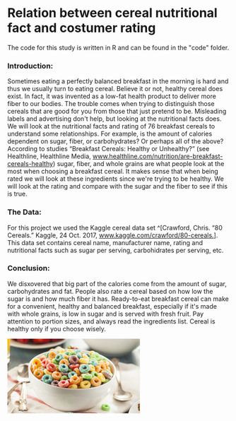 # **Relation between cereal nutritional fact and costumer rating**
The code for this study is written in R and can be found in the "code" folder.
### **Introduction:** 
Sometimes eating a perfectly balanced breakfast in the morning is hard and thus we usually turn to eating cereal.
Believe it or not, healthy cereal does exist. In fact, it was invented as a low-fat health product to deliver more fiber to our bodies.
The trouble comes when trying to distinguish those cereals that are good for you from those that just pretend to be.
Misleading labels and advertising don't help, but looking at the nutritional facts does. 
We will look at the nutritional facts and rating of 76 breakfast cereals to understand some relationships.
For example, is the amount of calories dependent on sugar, fiber, or carbohydrates? Or perhaps all of the above? 
According to studies “Breakfast Cereals: Healthy or Unhealthy?” (see Healthline, Healthline Media, www.healthline.com/nutrition/are-breakfast-cereals-healthy)
sugar, fiber, and whole grains are what people look at the most when choosing a breakfast cereal. 
It makes sense that when being rated we will look at these ingredients since we're trying to be healthy. 
We will look at the rating and compare with the sugar and the fiber to see if this is true. 

### **The Data:**
For this project we used the Kaggle cereal data set ^[Crawford, Chris. “80 Cereals.” Kaggle, 24 Oct. 2017, www.kaggle.com/crawford/80-cereals.].
This data set contains cereal name, manufacturer name, rating and nutritional facts such as sugar per serving, carbohidrates per serving, etc.

### **Conclusion:**
We disxovered that big part of the calories come from the amount of sugar, carbohydrates and fat. 
People also rate a cereal based on how low the sugar is and how much fiber it has. 
Ready-to-eat breakfast cereal can make for a convenient, healthy and balanced breakfast, especially if it's made with whole grains, is low in sugar and is served with fresh fruit. Pay attention to portion sizes, and always read the ingredients list. Cereal is healthy only if you choose wisely. 

<img src="images/cerealpic.jpg" width="300">
